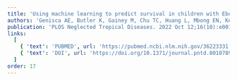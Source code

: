 ```yaml
---
title: 'Using machine learning to predict survival in children with Ebola Virus Disease'
authors: 'Genisca AE, Butler K, Gainey M, Chu TC, Huang L, Mbong EN, Kennedy SB, Laghari R, Nganga F, Muhayangabo RF, Vaishnav H, Perera SM, Adeniji M, Levine AC, Michelow IC, Colubri A'
publication: 'PLOS Neglected Tropical Diseases. 2022 Oct 12;16(10):e0010789'
links:
  [
    { 'text': 'PUBMED', url: 'https://pubmed.ncbi.nlm.nih.gov/36223331'},
    { 'text': 'DOI', url: 'https://doi.org/10.1371/journal.pntd.0010789'},
  ]
order: 17
---
```

